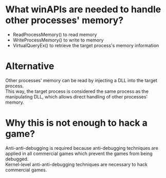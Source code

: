 # What winAPIs are needed to handle other processes' memory?
- ReadProcessMemory() to read memory
- WriteProcessMemory() to write to memory
- VirtualQueryEx() to retrieve the target process's memory information

# Alternative
Other processes' memory can be read by injecting a DLL into the target process.<br>
This way, the target process is considered the same process as the manipulating DLL, which allows direct handling of other processes' memory.<br>

# Why this is not enough to hack a game?
Anti-anti-debugging is required because anti-debugging techniques are applied in all commercial games which prevent the games from being debugged.<br>
Kernel-level anti-anti-debugging techniques are necessary to hack commercial games.
